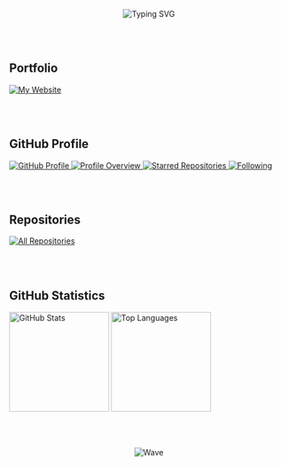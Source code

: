 <div align="center">

<img src="https://readme-typing-svg.herokuapp.com?font=Fira+Code&weight=600&size=28&pause=1000&color=6366F1&center=true&vCenter=true&width=600&lines=Hi+there!+I'm+qqpmzz!;Welcome+to+my+GitHub+Profile!;Let's+build+something+amazing!" alt="Typing SVG" />

</div>

<br><br>

## Portfolio

<a href="https://qqpmzz.github.io/" target="_blank">
<img src="https://img.shields.io/badge/Visit_My_Website-qqpmzz.github.io-FF6B6B?style=for-the-badge&logo=safari&logoColor=white&labelColor=1a1a1a" alt="My Website" />
</a>

<br><br>

## GitHub Profile

<a href="https://github.com/qqpmzz" target="_blank">
<img src="https://img.shields.io/badge/GitHub_Profile-qqpmzz-4ECDC4?style=for-the-badge&logo=github&logoColor=white&labelColor=1a1a1a" alt="GitHub Profile" />
</a>

<a href="https://github.com/qqpmzz" target="_blank">
<img src="https://img.shields.io/badge/👤_Profile-2E8B57?style=for-the-badge&logoColor=white" alt="Profile Overview" />
</a>
<a href="https://github.com/qqpmzz?tab=stars" target="_blank">
<img src="https://img.shields.io/badge/⭐_Stars-FFD700?style=for-the-badge&logoColor=white" alt="Starred Repositories" />
</a>
<a href="https://github.com/qqpmzz?tab=following" target="_blank">
<img src="https://img.shields.io/badge/👥_Following-6A5ACD?style=for-the-badge&logoColor=white" alt="Following" />
</a>

<br><br>

## Repositories

<a href="https://github.com/qqpmzz?tab=repositories" target="_blank">
<img src="https://img.shields.io/badge/All_Repositories-Browse_My_Code-45B7D1?style=for-the-badge&logo=git&logoColor=white&labelColor=1a1a1a" alt="All Repositories" />
</a>

<br><br>

## GitHub Statistics

<p align="left">
<img height="180em" src="https://github-readme-stats.vercel.app/api?username=qqpmzz&show_icons=true&theme=tokyonight&hide_border=true&bg_color=0D1117&title_color=6366F1&icon_color=FF6B6B&text_color=C9D1D9" alt="GitHub Stats" />
<img height="180em" src="https://github-readme-stats.vercel.app/api/top-langs/?username=qqpmzz&layout=compact&theme=tokyonight&hide_border=true&bg_color=0D1117&title_color=6366F1&text_color=C9D1D9" alt="Top Languages" />
</p>

<br><br>

<div align="center">

![Wave](https://raw.githubusercontent.com/mayhemantt/mayhemantt/Update/svg/Bottom.svg)

</div>

<!--
**qqpmzz/qqpmzz** is a ✨ _special_ ✨ repository because its `README.md` (this file) appears on your GitHub profile.
-->
